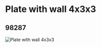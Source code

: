 # Plate with wall 4x3x3
## 98287
![Plate with wall 4x3x3](https://lc-www-live-s.legocdn.com/media/bricks/5/2/4646525.jpg)